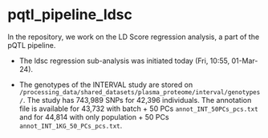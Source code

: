 # pqtl_pipeline_ldsc
In the repository, we work on the LD Score regression analysis, a part of the pQTL pipeline.

- The ldsc regression sub-analysis was initiated today (Fri, 10:55, 01-Mar-24).

- The genotypes of the INTERVAL study are stored on `/processing_data/shared_datasets/plasma_proteome/interval/genotypes/`.
The study has 743,989 SNPs for 42,396 individuals. The annotation file is available for 43,732 with batch + 50 PCs `annot_INT_50PCs_pcs.txt` and for 44,814 with only population + 50 PCs `annot_INT_1KG_50_PCs_pcs.txt`.

